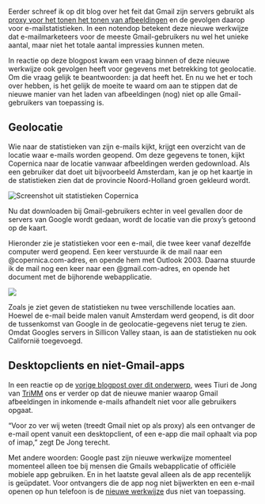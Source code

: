 Eerder schreef ik op dit blog over het feit dat Gmail zijn servers
gebruikt als [proxy voor het tonen het tonen van
afbeeldingen](http://www.copernica.com/nl/blog/gmail-toont-afbeelding-standaard-gevolgen-voor-statistieken "Gmail toont afbeelding standaard, gevolgen voor statistieken")
en de gevolgen daarop voor e-mailstatistieken. In een notendop betekent
deze nieuwe werkwijze dat e-mailmarketeers voor de meeste
Gmail-gebruikers nu wel het unieke aantal, maar niet het totale aantal
impressies kunnen meten.

In reactie op deze blogpost kwam een vraag binnen of deze nieuwe
werkwijze ook gevolgen heeft voor gegevens met betrekking tot
geolocatie. Om die vraag gelijk te beantwoorden: ja dat heeft het. En nu
we het er toch over hebben, is het gelijk de moeite te waard om aan te
stippen dat de nieuwe manier van het laden van afbeeldingen (nog) niet
op alle Gmail-gebruikers van toepassing is.

Geolocatie
----------

Wie naar de statistieken van zijn e-mails kijkt, krijgt een overzicht
van de locatie waar e-mails worden geopend. Om deze gegevens te tonen,
kijkt Copernica naar de locatie vanwaar afbeeldingen werden gedownload.
Als een gebruiker dat doet uit bijvoorbeeld Amsterdam, kan je op het
kaartje in de statistieken zien dat de provincie Noord-Holland groen
gekleurd wordt.

![Screenshot uit statistieken
Copernica](articlesblog/copernica-gmail.png "Screenshot uit statistieken Copernica")

Nu dat downloaden bij Gmail-gebruikers echter in veel gevallen door de
servers van Google wordt gedaan, wordt de locatie van die proxy’s
getoond op de kaart.

Hieronder zie je statistieken voor een e-mail, die twee keer vanaf
dezelfde computer werd geopend. Een keer verstuurde ik de mail naar een
@copernica.com-adres, en opende hem met Outlook 2003. Daarna stuurde ik
de mail nog een keer naar een @gmail.com-adres, en opende het document
met de bijhorende webapplicatie.

[![](articlesblog/geo-copernica.png)](articlesblog/geo-locatie-groot.png "Klik voor grotere versie (opent in nieuw scherm")

Zoals je ziet geven de statistieken nu twee verschillende locaties aan.
Hoewel de e-mail beide malen vanuit Amsterdam werd geopend, is dit door
de tussenkomst van Google in de geolocatie-gegevens niet terug te zien.
Omdat Googles servers in Sillicon Valley staan, is aan de statistieken
nu ook Californië toegevoegd.

Desktopclients en niet-Gmail-apps
---------------------------------

In een reactie op de [vorige blogpost over dit
onderwerp](http://www.copernica.com/nl/blog/gmail-toont-afbeelding-standaard-gevolgen-voor-statistieken "Gmail toont afbeelding standaard, gevolgen voor statistieken"),
wees Tiuri de Jong van
[TriMM](https://www.copernica.com/nl/partners/profile/7035472 "Partnerprofiel van TriMM")
ons er verder op dat de nieuwe manier waarop Gmail afbeeldingen in
inkomende e-mails afhandelt niet voor alle gebruikers opgaat.

“Voor zo ver wij weten (treedt Gmail niet op als proxy) als een
ontvanger de e-mail opent vanuit een desktopclient, of een e-app die
mail ophaalt via pop of imap,” zegt De Jong terecht.

Met andere woorden: Google past zijn nieuwe werkwijze momenteel
momenteel alleen toe bij mensen die Gmails webapplicatie of officiële
mobiele app gebruiken. En in het laatste geval alleen als de app
recentelijk is geüpdatet. Voor ontvangers die de app nog niet bijwerkten
en een e-mail openen op hun telefoon is de [nieuwe
werkwijze](https://www.copernica.com/nl/blog/gmail-toont-afbeelding-standaard-gevolgen-voor-statistieken "Gmail toont afbeeldingen standaard, gevolgen voor statistieken")
dus niet van toepassing.
